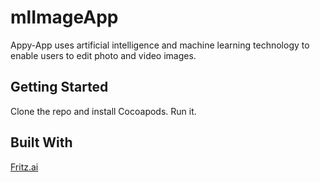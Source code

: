 # mlImageApp
Appy-App uses artificial intelligence and machine learning technology to enable users to edit photo and video images.

## Getting Started
Clone the repo and install Cocoapods. Run it.

## Built With
[Fritz.ai](https://www.fritz.ai/)
